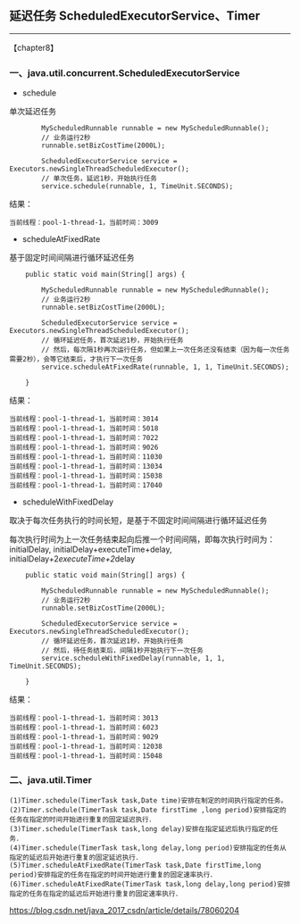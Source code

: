 ## 延迟任务 ScheduledExecutorService、Timer

---

【chapter8】


### 一、java.util.concurrent.ScheduledExecutorService


* schedule

单次延迟任务

```
        MyScheduledRunnable runnable = new MyScheduledRunnable();
        // 业务运行2秒
        runnable.setBizCostTime(2000L);

        ScheduledExecutorService service = Executors.newSingleThreadScheduledExecutor();
        // 单次任务，延迟1秒，开始执行任务
        service.schedule(runnable, 1, TimeUnit.SECONDS);
```

结果：

```
当前线程：pool-1-thread-1，当前时间：3009
```

* scheduleAtFixedRate

基于固定时间间隔进行循环延迟任务

```
    public static void main(String[] args) {

        MyScheduledRunnable runnable = new MyScheduledRunnable();
        // 业务运行2秒
        runnable.setBizCostTime(2000L);

        ScheduledExecutorService service = Executors.newSingleThreadScheduledExecutor();
        // 循环延迟任务，首次延迟1秒，开始执行任务
        // 然后，每次隔1秒再次运行任务，但如果上一次任务还没有结束（因为每一次任务需要2秒），会等它结束后，才执行下一次任务
        service.scheduleAtFixedRate(runnable, 1, 1, TimeUnit.SECONDS);

    }

```

结果：

```
当前线程：pool-1-thread-1，当前时间：3014
当前线程：pool-1-thread-1，当前时间：5018
当前线程：pool-1-thread-1，当前时间：7022
当前线程：pool-1-thread-1，当前时间：9026
当前线程：pool-1-thread-1，当前时间：11030
当前线程：pool-1-thread-1，当前时间：13034
当前线程：pool-1-thread-1，当前时间：15038
当前线程：pool-1-thread-1，当前时间：17040
```

* scheduleWithFixedDelay

取决于每次任务执行的时间长短，是基于不固定时间间隔进行循环延迟任务

每次执行时间为上一次任务结束起向后推一个时间间隔，即每次执行时间为：initialDelay, initialDelay+executeTime+delay, initialDelay+2*executeTime+2*delay

```
    public static void main(String[] args) {

        MyScheduledRunnable runnable = new MyScheduledRunnable();
        // 业务运行2秒
        runnable.setBizCostTime(2000L);

        ScheduledExecutorService service = Executors.newSingleThreadScheduledExecutor();
        // 循环延迟任务，首次延迟1秒，开始执行任务
        // 然后，待任务结束后，间隔1秒开始执行下一次任务
        service.scheduleWithFixedDelay(runnable, 1, 1, TimeUnit.SECONDS);

    }

```

结果：

```
当前线程：pool-1-thread-1，当前时间：3013
当前线程：pool-1-thread-1，当前时间：6023
当前线程：pool-1-thread-1，当前时间：9029
当前线程：pool-1-thread-1，当前时间：12038
当前线程：pool-1-thread-1，当前时间：15048
```

###  二、java.util.Timer 

```
(1)Timer.schedule(TimerTask task,Date time)安排在制定的时间执行指定的任务。
(2)Timer.schedule(TimerTask task,Date firstTime ,long period)安排指定的任务在指定的时间开始进行重复的固定延迟执行．
(3)Timer.schedule(TimerTask task,long delay)安排在指定延迟后执行指定的任务．
(4)Timer.schedule(TimerTask task,long delay,long period)安排指定的任务从指定的延迟后开始进行重复的固定延迟执行．
(5)Timer.scheduleAtFixedRate(TimerTask task,Date firstTime,long period)安排指定的任务在指定的时间开始进行重复的固定速率执行．
(6)Timer.scheduleAtFixedRate(TimerTask task,long delay,long period)安排指定的任务在指定的延迟后开始进行重复的固定速率执行．
```


https://blog.csdn.net/java_2017_csdn/article/details/78060204
